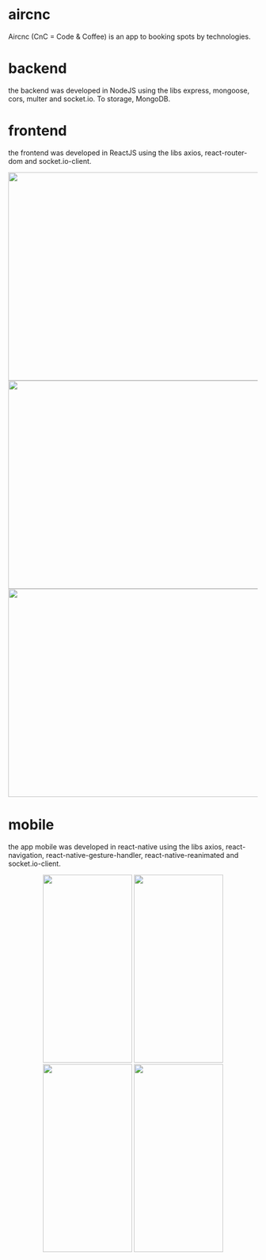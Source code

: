 # aircnc

  Aircnc (CnC = Code & Coffee) is an app to booking spots by technologies.

# backend

<p>
  the backend was developed in NodeJS using the libs express, mongoose, cors, multer and socket.io.
  To storage, MongoDB.
</p>

# frontend

<p>
  the frontend was developed in ReactJS using the libs axios, react-router-dom and socket.io-client.
</p>

<p align="center">
  <img width="850" height="421" src="https://i.imgsafe.org/0c/0c9f1bd573.png">
  <img width="850" height="421" src="https://i.imgsafe.org/0c/0c9ef42936.png">
  <img width="850" height="421" src="https://i.imgsafe.org/0c/0c9ef230f6.png">
</p>


# mobile

<p>
  the app mobile was developed in react-native using the libs axios, react-navigation,  react-native-gesture-handler, react-native-reanimated and socket.io-client.
</p>

<p align="center">
  <img width="180" height="380" src="https://i.imgsafe.org/0f/0ff1e47fd9.png">
  <img width="180" height="380" src="https://i.imgsafe.org/0f/0ff1f81a6d.png">
  <img width="180" height="380" src="https://i.imgsafe.org/0f/0ff214b906.png">
  <img width="180" height="380" src="https://i.imgsafe.org/0f/0ff245b616.png">
</p>
